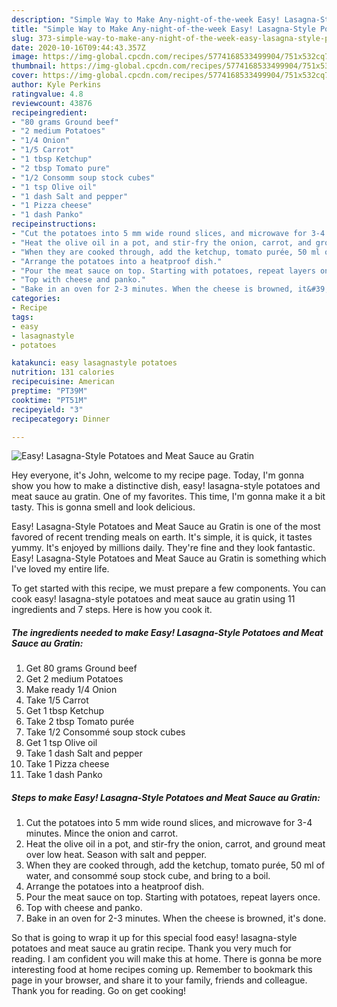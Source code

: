 ```yaml
---
description: "Simple Way to Make Any-night-of-the-week Easy! Lasagna-Style Potatoes and Meat Sauce au Gratin"
title: "Simple Way to Make Any-night-of-the-week Easy! Lasagna-Style Potatoes and Meat Sauce au Gratin"
slug: 373-simple-way-to-make-any-night-of-the-week-easy-lasagna-style-potatoes-and-meat-sauce-au-gratin
date: 2020-10-16T09:44:43.357Z
image: https://img-global.cpcdn.com/recipes/5774168533499904/751x532cq70/easy-lasagna-style-potatoes-and-meat-sauce-au-gratin-recipe-main-photo.jpg
thumbnail: https://img-global.cpcdn.com/recipes/5774168533499904/751x532cq70/easy-lasagna-style-potatoes-and-meat-sauce-au-gratin-recipe-main-photo.jpg
cover: https://img-global.cpcdn.com/recipes/5774168533499904/751x532cq70/easy-lasagna-style-potatoes-and-meat-sauce-au-gratin-recipe-main-photo.jpg
author: Kyle Perkins
ratingvalue: 4.8
reviewcount: 43876
recipeingredient:
- "80 grams Ground beef"
- "2 medium Potatoes"
- "1/4 Onion"
- "1/5 Carrot"
- "1 tbsp Ketchup"
- "2 tbsp Tomato pure"
- "1/2 Consomm soup stock cubes"
- "1 tsp Olive oil"
- "1 dash Salt and pepper"
- "1 Pizza cheese"
- "1 dash Panko"
recipeinstructions:
- "Cut the potatoes into 5 mm wide round slices, and microwave for 3-4 minutes. Mince the onion and carrot."
- "Heat the olive oil in a pot, and stir-fry the onion, carrot, and ground meat over low heat. Season with salt and pepper."
- "When they are cooked through, add the ketchup, tomato purée, 50 ml of water, and consommé soup stock cube, and bring to a boil."
- "Arrange the potatoes into a heatproof dish."
- "Pour the meat sauce on top. Starting with potatoes, repeat layers once."
- "Top with cheese and panko."
- "Bake in an oven for 2-3 minutes. When the cheese is browned, it&#39;s done."
categories:
- Recipe
tags:
- easy
- lasagnastyle
- potatoes

katakunci: easy lasagnastyle potatoes 
nutrition: 131 calories
recipecuisine: American
preptime: "PT39M"
cooktime: "PT51M"
recipeyield: "3"
recipecategory: Dinner

---
```



![Easy! Lasagna-Style Potatoes and Meat Sauce au Gratin](https://img-global.cpcdn.com/recipes/5774168533499904/751x532cq70/easy-lasagna-style-potatoes-and-meat-sauce-au-gratin-recipe-main-photo.jpg)

Hey everyone, it's John, welcome to my recipe page. Today, I'm gonna show you how to make a distinctive dish, easy! lasagna-style potatoes and meat sauce au gratin. One of my favorites. This time, I'm gonna make it a bit tasty. This is gonna smell and look delicious.



Easy! Lasagna-Style Potatoes and Meat Sauce au Gratin is one of the most favored of recent trending meals on earth. It's simple, it is quick, it tastes yummy. It's enjoyed by millions daily. They're fine and they look fantastic. Easy! Lasagna-Style Potatoes and Meat Sauce au Gratin is something which I've loved my entire life.


To get started with this recipe, we must prepare a few components. You can cook easy! lasagna-style potatoes and meat sauce au gratin using 11 ingredients and 7 steps. Here is how you cook it.

<!--inarticleads1-->

##### The ingredients needed to make Easy! Lasagna-Style Potatoes and Meat Sauce au Gratin:

1. Get 80 grams Ground beef
1. Get 2 medium Potatoes
1. Make ready 1/4 Onion
1. Take 1/5 Carrot
1. Get 1 tbsp Ketchup
1. Take 2 tbsp Tomato purée
1. Take 1/2 Consommé soup stock cubes
1. Get 1 tsp Olive oil
1. Take 1 dash Salt and pepper
1. Take 1 Pizza cheese
1. Take 1 dash Panko




<!--inarticleads2-->

##### Steps to make Easy! Lasagna-Style Potatoes and Meat Sauce au Gratin:

1. Cut the potatoes into 5 mm wide round slices, and microwave for 3-4 minutes. Mince the onion and carrot.
1. Heat the olive oil in a pot, and stir-fry the onion, carrot, and ground meat over low heat. Season with salt and pepper.
1. When they are cooked through, add the ketchup, tomato purée, 50 ml of water, and consommé soup stock cube, and bring to a boil.
1. Arrange the potatoes into a heatproof dish.
1. Pour the meat sauce on top. Starting with potatoes, repeat layers once.
1. Top with cheese and panko.
1. Bake in an oven for 2-3 minutes. When the cheese is browned, it&#39;s done.




So that is going to wrap it up for this special food easy! lasagna-style potatoes and meat sauce au gratin recipe. Thank you very much for reading. I am confident you will make this at home. There is gonna be more interesting food at home recipes coming up. Remember to bookmark this page in your browser, and share it to your family, friends and colleague. Thank you for reading. Go on get cooking!
